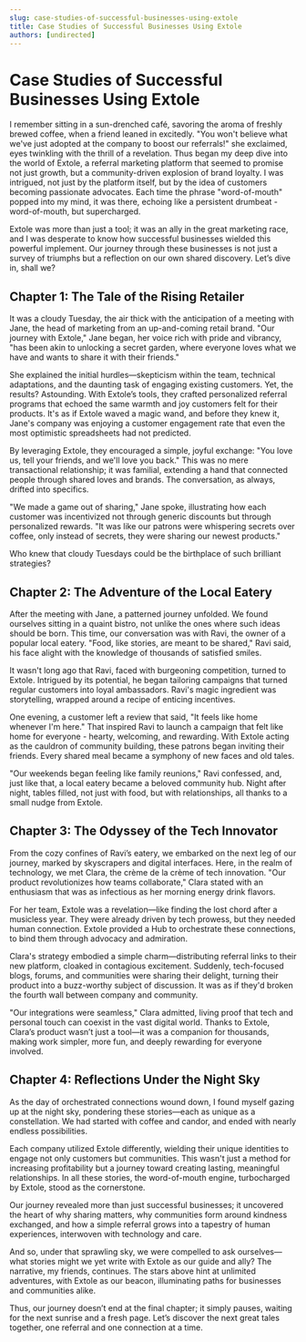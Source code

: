 ```yaml
---
slug: case-studies-of-successful-businesses-using-extole
title: Case Studies of Successful Businesses Using Extole
authors: [undirected]
---
```



# Case Studies of Successful Businesses Using Extole

I remember sitting in a sun-drenched café, savoring the aroma of freshly brewed coffee, when a friend leaned in excitedly. "You won't believe what we've just adopted at the company to boost our referrals!" she exclaimed, eyes twinkling with the thrill of a revelation. Thus began my deep dive into the world of Extole, a referral marketing platform that seemed to promise not just growth, but a community-driven explosion of brand loyalty. I was intrigued, not just by the platform itself, but by the idea of customers becoming passionate advocates. Each time the phrase "word-of-mouth" popped into my mind, it was there, echoing like a persistent drumbeat - word-of-mouth, but supercharged.

Extole was more than just a tool; it was an ally in the great marketing race, and I was desperate to know how successful businesses wielded this powerful implement. Our journey through these businesses is not just a survey of triumphs but a reflection on our own shared discovery. Let’s dive in, shall we?

## Chapter 1: The Tale of the Rising Retailer

It was a cloudy Tuesday, the air thick with the anticipation of a meeting with Jane, the head of marketing from an up-and-coming retail brand. "Our journey with Extole," Jane began, her voice rich with pride and vibrancy, "has been akin to unlocking a secret garden, where everyone loves what we have and wants to share it with their friends."

She explained the initial hurdles—skepticism within the team, technical adaptations, and the daunting task of engaging existing customers. Yet, the results? Astounding. With Extole’s tools, they crafted personalized referral programs that echoed the same warmth and joy customers felt for their products. It's as if Extole waved a magic wand, and before they knew it, Jane's company was enjoying a customer engagement rate that even the most optimistic spreadsheets had not predicted.

By leveraging Extole, they encouraged a simple, joyful exchange: "You love us, tell your friends, and we'll love you back." This was no mere transactional relationship; it was familial, extending a hand that connected people through shared loves and brands. The conversation, as always, drifted into specifics.

"We made a game out of sharing," Jane spoke, illustrating how each customer was incentivized not through generic discounts but through personalized rewards. "It was like our patrons were whispering secrets over coffee, only instead of secrets, they were sharing our newest products."

Who knew that cloudy Tuesdays could be the birthplace of such brilliant strategies?

## Chapter 2: The Adventure of the Local Eatery

After the meeting with Jane, a patterned journey unfolded. We found ourselves sitting in a quaint bistro, not unlike the ones where such ideas should be born. This time, our conversation was with Ravi, the owner of a popular local eatery. "Food, like stories, are meant to be shared," Ravi said, his face alight with the knowledge of thousands of satisfied smiles.

It wasn't long ago that Ravi, faced with burgeoning competition, turned to Extole. Intrigued by its potential, he began tailoring campaigns that turned regular customers into loyal ambassadors. Ravi's magic ingredient was storytelling, wrapped around a recipe of enticing incentives.

One evening, a customer left a review that said, "It feels like home whenever I'm here." That inspired Ravi to launch a campaign that felt like home for everyone - hearty, welcoming, and rewarding. With Extole acting as the cauldron of community building, these patrons began inviting their friends. Every shared meal became a symphony of new faces and old tales.

"Our weekends began feeling like family reunions," Ravi confessed, and, just like that, a local eatery became a beloved community hub. Night after night, tables filled, not just with food, but with relationships, all thanks to a small nudge from Extole.

## Chapter 3: The Odyssey of the Tech Innovator

From the cozy confines of Ravi’s eatery, we embarked on the next leg of our journey, marked by skyscrapers and digital interfaces. Here, in the realm of technology, we met Clara, the crème de la crème of tech innovation. "Our product revolutionizes how teams collaborate," Clara stated with an enthusiasm that was as infectious as her morning energy drink flavors.

For her team, Extole was a revelation—like finding the lost chord after a musicless year. They were already driven by tech prowess, but they needed human connection. Extole provided a Hub to orchestrate these connections, to bind them through advocacy and admiration.

Clara's strategy embodied a simple charm—distributing referral links to their new platform, cloaked in contagious excitement. Suddenly, tech-focused blogs, forums, and communities were sharing their delight, turning their product into a buzz-worthy subject of discussion. It was as if they'd broken the fourth wall between company and community.

"Our integrations were seamless," Clara admitted, living proof that tech and personal touch can coexist in the vast digital world. Thanks to Extole, Clara’s product wasn’t just a tool—it was a companion for thousands, making work simpler, more fun, and deeply rewarding for everyone involved.

## Chapter 4: Reflections Under the Night Sky

As the day of orchestrated connections wound down, I found myself gazing up at the night sky, pondering these stories—each as unique as a constellation. We had started with coffee and candor, and ended with nearly endless possibilities.

Each company utilized Extole differently, wielding their unique identities to engage not only customers but communities. This wasn't just a method for increasing profitability but a journey toward creating lasting, meaningful relationships. In all these stories, the word-of-mouth engine, turbocharged by Extole, stood as the cornerstone.

Our journey revealed more than just successful businesses; it uncovered the heart of why sharing matters, why communities form around kindness exchanged, and how a simple referral grows into a tapestry of human experiences, interwoven with technology and care.

And so, under that sprawling sky, we were compelled to ask ourselves—what stories might we yet write with Extole as our guide and ally? The narrative, my friends, continues. The stars above hint at unlimited adventures, with Extole as our beacon, illuminating paths for businesses and communities alike.

Thus, our journey doesn’t end at the final chapter; it simply pauses, waiting for the next sunrise and a fresh page. Let’s discover the next great tales together, one referral and one connection at a time.